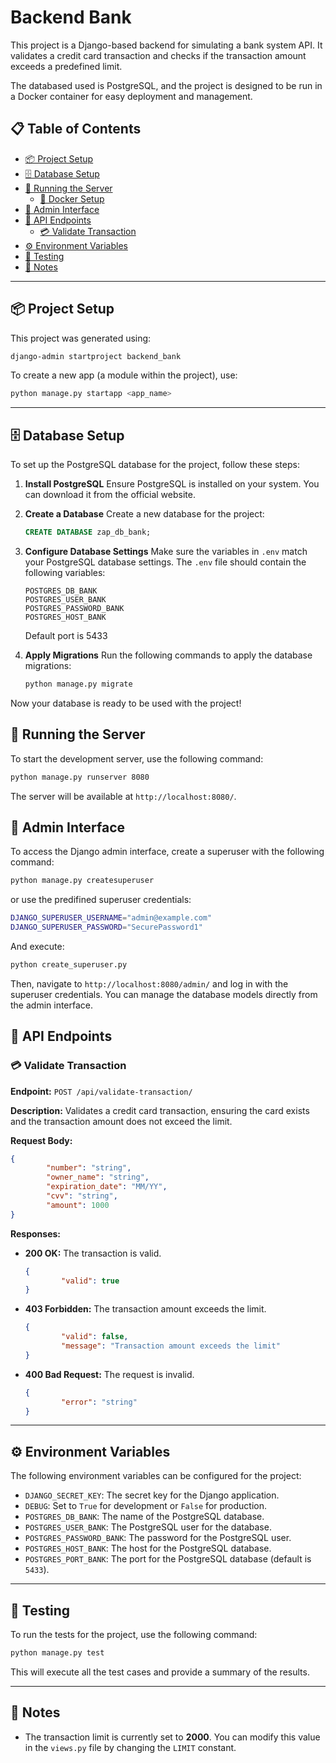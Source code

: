 # Backend Bank

This project is a Django-based backend for simulating a bank system API. It validates a credit card transaction and checks if the transaction amount exceeds a predefined limit.

The databased used is PostgreSQL, and the project is designed to be run in a Docker container for easy deployment and management.

## 📋 Table of Contents
- [📦 Project Setup](#-project-setup)
- [🗄️ Database Setup](#️-database-setup)
- [🚀 Running the Server](#-running-the-server)
    - [🐳 Docker Setup](#-docker-setup)
- [🔑 Admin Interface](#-admin-interface)
- [📡 API Endpoints](#-api-endpoints)
    - [💳 Validate Transaction](#-validate-transaction)
- [⚙️ Environment Variables](#️-environment-variables)
- [🧪 Testing](#-testing)
- [📝 Notes](#-notes)

---

## 📦 Project Setup

This project was generated using:

```bash
django-admin startproject backend_bank
```

To create a new app (a module within the project), use:

```bash
python manage.py startapp <app_name>
```

---

## 🗄️ Database Setup

To set up the PostgreSQL database for the project, follow these steps:

1. **Install PostgreSQL**
    Ensure PostgreSQL is installed on your system. You can download it from the official website.

2. **Create a Database**
    Create a new database for the project:
    ```sql
    CREATE DATABASE zap_db_bank;
    ```

3. **Configure Database Settings**
    Make sure the variables in `.env` match your PostgreSQL database settings. The `.env` file should contain the following variables:
    ```env
    POSTGRES_DB_BANK
    POSTGRES_USER_BANK
    POSTGRES_PASSWORD_BANK
    POSTGRES_HOST_BANK
    ```
    Default port is 5433


4. **Apply Migrations**
    Run the following commands to apply the database migrations:
    ```bash
    python manage.py migrate
    ```

Now your database is ready to be used with the project!

## 🚀 Running the Server

To start the development server, use the following command:

```bash
python manage.py runserver 8080
```

The server will be available at `http://localhost:8080/`.

## 🔑 Admin Interface

To access the Django admin interface, create a superuser with the following command:

```bash
python manage.py createsuperuser
```

or use the predifined superuser credentials:

```bash
DJANGO_SUPERUSER_USERNAME="admin@example.com" 
DJANGO_SUPERUSER_PASSWORD="SecurePassword1" 
```
	
And execute: 

```bash
python create_superuser.py
```

Then, navigate to `http://localhost:8080/admin/` and log in with the superuser credentials.
You can manage the database models directly from the admin interface.

## 📡 API Endpoints

### 💳 Validate Transaction
**Endpoint:** `POST /api/validate-transaction/`

**Description:** Validates a credit card transaction, ensuring the card exists and the transaction amount does not exceed the limit.

**Request Body:**
```json
{
        "number": "string",
        "owner_name": "string",
        "expiration_date": "MM/YY",
        "cvv": "string",
        "amount": 1000
}
```

**Responses:**
- **200 OK:** The transaction is valid.
    ```json
    {
            "valid": true
    }
    ```
- **403 Forbidden:** The transaction amount exceeds the limit.
    ```json
    {
            "valid": false,
            "message": "Transaction amount exceeds the limit"
    }
    ```
- **400 Bad Request:** The request is invalid.
    ```json
    {
            "error": "string"
    }
    ```

---

## ⚙️ Environment Variables

The following environment variables can be configured for the project:

- `DJANGO_SECRET_KEY`: The secret key for the Django application.
- `DEBUG`: Set to `True` for development or `False` for production.
- `POSTGRES_DB_BANK`: The name of the PostgreSQL database.
- `POSTGRES_USER_BANK`: The PostgreSQL user for the database.
- `POSTGRES_PASSWORD_BANK`: The password for the PostgreSQL user.
- `POSTGRES_HOST_BANK`: The host for the PostgreSQL database.
- `POSTGRES_PORT_BANK`: The port for the PostgreSQL database (default is `5433`).

---

## 🧪 Testing

To run the tests for the project, use the following command:

```bash
python manage.py test
```

This will execute all the test cases and provide a summary of the results.

---

## 📝 Notes

- The transaction limit is currently set to **2000**. You can modify this value in the `views.py` file by changing the `LIMIT` constant.
